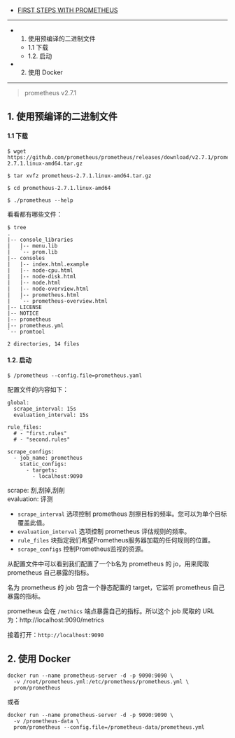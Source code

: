 * [FIRST STEPS WITH PROMETHEUS](https://prometheus.io/docs/introduction/first_steps/)

---

* 1. 使用预编译的二进制文件
  * 1.1 下载
  * 1.2. 启动
* 2. 使用 Docker

---

> prometheus v2.7.1

## 1. 使用预编译的二进制文件

#### 1.1 下载

```
$ wget https://github.com/prometheus/prometheus/releases/download/v2.7.1/prometheus-2.7.1.linux-amd64.tar.gz

$ tar xvfz prometheus-2.7.1.linux-amd64.tar.gz

$ cd prometheus-2.7.1.linux-amd64

$ ./prometheus --help
```

看看都有哪些文件：

```
$ tree
.
|-- console_libraries
|   |-- menu.lib
|   `-- prom.lib
|-- consoles
|   |-- index.html.example
|   |-- node-cpu.html
|   |-- node-disk.html
|   |-- node.html
|   |-- node-overview.html
|   |-- prometheus.html
|   `-- prometheus-overview.html
|-- LICENSE
|-- NOTICE
|-- prometheus
|-- prometheus.yml
`-- promtool

2 directories, 14 files
```

#### 1.2. 启动

```
$ /prometheus --config.file=prometheus.yaml
```

配置文件的内容如下：

```
global:
  scrape_interval: 15s
  evaluation_interval: 15s

rule_files:
  # - "first.rules"
  # - "second.rules"

scrape_configs:
  - job_name: prometheus
    static_configs:
      - targets:
        - localhost:9090
```

scrape: 刮,刮掉,刮削  
evaluation: 评测

* `scrape_interval` 选项控制 prometheus 刮擦目标的频率。您可以为单个目标覆盖此值。
* `evaluation_interval` 选项控制 prometheus 评估规则的频率。
* `rule_files` 块指定我们希望Prometheus服务器加载的任何规则的位置。
* `scrape_configs` 控制Prometheus监视的资源。

从配置文件中可以看到我们配置了一个b名为 prometheus 的 jo，用来爬取 prometheus 自己暴露的指标。

名为 prometheus 的 job 包含一个静态配置的 target，它监听 prometheus 自己暴露的指标。

prometheus 会在 `/methics` 端点暴露自己的指标。所以这个 job 爬取的 URL 为：http://localhost:9090/metrics

接着打开：`http://localhost:9090`

## 2. 使用 Docker

```
docker run --name prometheus-server -d -p 9090:9090 \
  -v /root/prometheus.yml:/etc/prometheus/prometheus.yml \
  prom/prometheus
```

或者

```
docker run --name prometheus-server -d -p 9090:9090 \
  -v /prometheus-data \
  prom/prometheus --config.file=/prometheus-data/prometheus.yml
```




